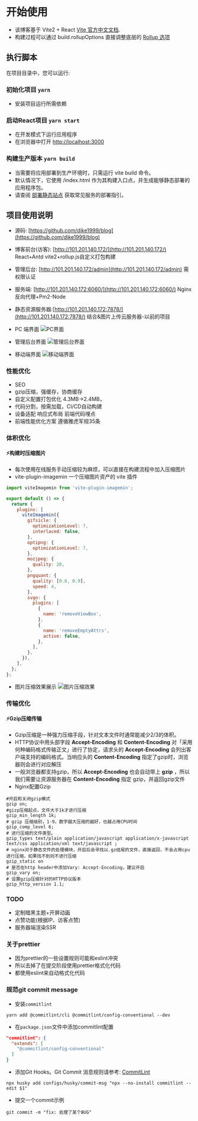 # 开始使用

- 该博客基于 Vite2 + React [Vite 官方中文文档](https://cn.vitejs.dev/).
- 构建过程可以通过 build.rollupOptions 直接调整底层的 [Rollup 选项](https://rollupjs.org/guide/zh/)

## 执行脚本

在项目目录中，您可以运行:

### 初始化项目 `yarn`

- 安装项目运行所需依赖

### 启动React项目 `yarn start`

- 在开发模式下运行应用程序
- 在浏览器中打开 [http://localhost:3000](http://localhost:3000)

### 构建生产版本 `yarn build`

- 当需要将应用部署到生产环境时，只需运行 vite build 命令。
- 默认情况下，它使用 <root>/index.html 作为其构建入口点，并生成能够静态部署的应用程序包。
- 请查阅 [部署静态站点](https://cn.vitejs.dev/guide/static-deploy.html) 获取常见服务的部署指引。

## 项目使用说明

- 源码: [https://github.com/dike1999/blog](https://github.com/dike1999/blog)
- 博客前台(访客): [http://101.201.140.172/](http://101.201.140.172/) React+Antd vite2+rollup.js自定义打包构建
- 管理后台: [http://101.201.140.172/admin](http://101.201.140.172/admin) 需权限认证
- 服务端: [http://101.201.140.172:6060/](http://101.201.140.172:6060/) Nginx反向代理+Pm2-Node
- 静态资源服务器:[http://101.201.140.172:7878/](http://101.201.140.172:7878/) 结合&图片上传云服务器-以前的项目

- PC 端界面
  ![PC界面](./src/assets/images/Snipaste_PC.png)

- 管理后台界面
  ![管理后台界面](./src/assets/images/Snipaste_Admin.png)

- 移动端界面
  ![移动端界面](./src/assets/images/Snipaste_Mobile.png)

### 性能优化

- SEO
- gzip压缩，强缓存，协商缓存
- 自定义配置打包优化 4.3MB→2.4MB，
- 代码分割，按需加载，CI/CD自动构建
- 设备适配 响应式布局 前端代码埋点
- 前端性能优化方案 遵循雅虎军规35条

### 体积优化

#### ⚡构建时压缩图片

- 每次使用在线服务手动压缩较为麻烦，可以直接在构建流程中加入压缩图片
- vite-plugin-imagemin 一个压缩图片资产的 vite 插件

``` javascript
import viteImagemin from 'vite-plugin-imagemin';

export default () => {
  return {
    plugins: [
      viteImagemin({
        gifsicle: {
          optimizationLevel: 7,
          interlaced: false,
        },
        optipng: {
          optimizationLevel: 7,
        },
        mozjpeg: {
          quality: 20,
        },
        pngquant: {
          quality: [0.8, 0.9],
          speed: 4,
        },
        svgo: {
          plugins: [
            {
              name: 'removeViewBox',
            },
            {
              name: 'removeEmptyAttrs',
              active: false,
            },
          ],
        },
      }),
    ],
  };
};
```

- 图片压缩效果展示
![图片压缩效果](./src/assets/images/imagemin.png)

### 传输优化

#### ⚡Gzip压缩传输

- Gzip压缩是一种强力压缩手段，针对文本文件时通常能减少2/3的体积。
- HTTP协议中用头部字段 **Accept-Encoding** 和 **Content-Encoding** 对「采用何种编码格式传输正文」进行了协定，请求头的 **Accept-Encoding** 会列出客户端支持的编码格式。当响应头的  **Content-Encoding** 指定了gzip时，浏览器则会进行对应解压
- 一般浏览器都支持gzip，所以 **Accept-Encoding** 也会自动带上 **gzip** ，所以我们需要让资源服务器在 **Content-Encoding** 指定 gzip，并返回gzip文件
- Nginx配置Gzip

``` shell
#开启和关闭gzip模式
gzip on;
#gizp压缩起点，文件大于1k才进行压缩
gzip_min_length 1k;
# gzip 压缩级别，1-9，数字越大压缩的越好，也越占用CPU时间
gzip_comp_level 6;
# 进行压缩的文件类型。
gzip_types text/plain application/javascript application/x-javascript text/css application/xml text/javascript ;
# nginx对于静态文件的处理模块，开启后会寻找以.gz结尾的文件，直接返回，不会占用cpu进行压缩，如果找不到则不进行压缩
gzip_static on
# 是否在http header中添加Vary: Accept-Encoding，建议开启
gzip_vary on;
# 设置gzip压缩针对的HTTP协议版本
gzip_http_version 1.1;
```

### TODO

- 定制暗黑主题+开屏动画
- 点赞功能(根据IP、访客点赞)
- 服务器端渲染SSR

### 关于prettier

- 因为prettier的一些设置规则可能和eslint冲突
- 所以去掉了在提交阶段使用prettier格式化代码
- 都使用eslint来自动格式化代码

### 规范git commit message

- 安装`commitlint`

```shell
yarn add @commitlint/cli @commitlint/config-conventional --dev
```

- 在`package.json`文件中添加commitlint配置

```json
"commitlint": {
  "extends": [
    "@commitlint/config-conventional"
  ]
}
```

- 添加Git Hooks。Git Commit 消息规则请参考: [CommitLint](https://github.com/conventional-changelog/commitlint/tree/master/@commitlint/config-conventional)

```shell
npx husky add configs/husky/commit-msg "npx --no-install commitlint --edit $1"
```

- 提交一个commit示例

```shell
git commit -m "fix: 处理了某个BUG"
```
